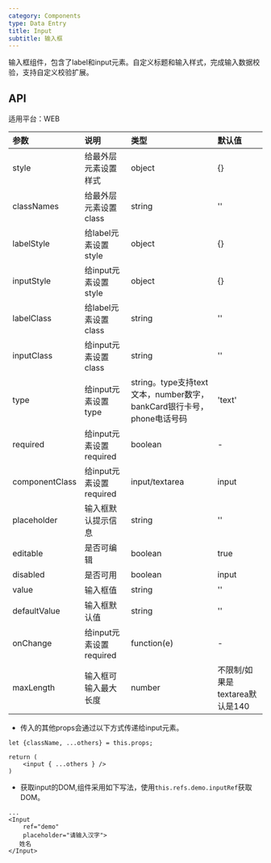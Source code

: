 ```yaml
---
category: Components
type: Data Entry
title: Input
subtitle: 输入框
---
```


输入框组件，包含了label和input元素。自定义标题和输入样式，完成输入数据校验，支持自定义校验扩展。


## API

适用平台：WEB

|参数|说明|类型|默认值|
|:--|:---|:--|:---|
|style|给最外层元素设置样式|object|{}|
|classNames|给最外层元素设置class|string|''|
|labelStyle|给label元素设置style|object|{}|
|inputStyle|给input元素设置style|object|{}|
|labelClass|给label元素设置class|string|''|
|inputClass|给input元素设置class|string|''|
|type|给input元素设置type|string。type支持text文本，number数字，bankCard银行卡号，phone电话号码|'text'|
|required|给input元素设置required|boolean|-|
|componentClass|给input元素设置required|input/textarea|input|
|placeholder|输入框默认提示信息|string|''|
|editable|是否可编辑|boolean|true|
|disabled|是否可用|boolean|input|
|value|输入框值|string|''|
|defaultValue|输入框默认值|string|''|
|onChange|给input元素设置required|function(e)|-|
|maxLength|输入框可输入最大长度|number|不限制/如果是textarea默认是140|



- 传入的其他props会通过以下方式传递给input元素。

```
let {className, ...others} = this.props;

return (
    <input { ...others } />
)

```

- 获取input的DOM,组件采用如下写法，使用`this.refs.demo.inputRef`获取DOM。

```
...
<Input
    ref="demo"
    placeholder="请输入汉字">
   姓名
</Input>
```


